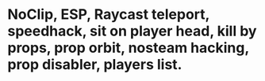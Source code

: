 # NoClip, ESP, Raycast teleport, speedhack, sit on player head, kill by props, prop orbit, nosteam hacking, prop disabler, players list.

